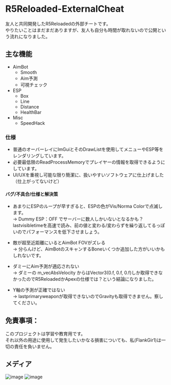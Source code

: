 # R5Reloaded-ExternalCheat
友人と共同開発したR5Reloadedの外部チートです。  
やりたいことはまだまだありますが、友人も自分も時間が取れないので公開という流れになりました。  

## 主な機能
- AimBot
  * Smooth  
  * Aim予測  
  * 可視チェック
- ESP
  * Box
  * Line
  * Distance
  * HealthBar
- Misc
  * SpeedHack

### 仕様
* 普通のオーバーレイにImGuiとそのDrawListを使用してメニューやESP等をレンダリングしています。
* 必要最低限のReadProcessMemoryでプレイヤーの情報を取得できるようにしています。
* UI/UXを重視し可能な限り簡潔に、扱いやすいソフトウェアに仕上げました（仕上がってないけど）

#### バグ/不具合/仕様と解決策
* あまりにESPのループが早すぎると、ESPの色がVis/Norma Colorで点滅します。  
  -> Dummy ESP：OFF でサーバーに数人しかいないとなるかも？lastvisibletimeを高速で読み、前の値と変わる/変わらずを繰り返してるっぽいのでパフォーマンスを低下させましょう。
  
* 敵が超至近距離にいるとAimBot FOVがズレる  
  -> 分らんけど、AimBotのスキャンするBoneいくつか追加した方がいいかもしれないです。
  
* ダミーにAim予測が適応されない  
  -> ダミーの m_vecAbsVelocity からはVector3(0.f, 0.f, 0.f)しか取得できなかったのでR5ReloadedかApexの仕様では？という結論になりました。

* Y軸の予測が正確ではない  
  -> lastprimaryweaponが取得できないのでGravityも取得できません。察してください。

## 免責事項：
このプロジェクトは学習や教育用です。  
それ以外の用途に使用して発生したいかなる損害についても、私(FlankGir1)は一切の責任を負いません。

## メディア
![image](https://github.com/FlankGir1/R5Reloaded-ExternalCheat/assets/124275926/c99fdde2-db25-42e6-81a0-869db74cc153)
![image](https://github.com/FlankGir1/R5Reloaded-ExternalCheat/assets/124275926/eab0f461-bf44-4398-88d7-712d4c6c509d)
